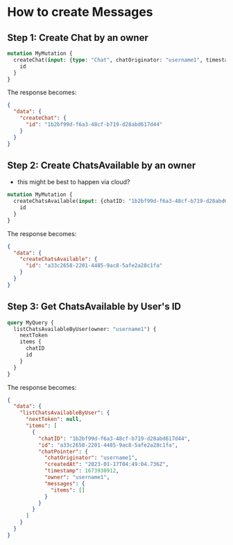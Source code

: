 # How to create Messages


## Step 1: Create Chat by an owner
```graphql
mutation MyMutation {
  createChat(input: {type: "Chat", chatOriginator: "username1", timestamp: 1673930912}) {
    id
  }
}
```
The response becomes:

```json
{
  "data": {
    "createChat": {
      "id": "1b2bf99d-f6a3-48cf-b719-d28abd617d44"
    }
  }
}
```

## Step 2: Create ChatsAvailable by an owner
- this might be best to happen via cloud?

```graphql
mutation MyMutation {
  createChatsAvailable(input: {chatID: "1b2bf99d-f6a3-48cf-b719-d28abd617d44", timestamp: 10, type: "ChatsAvailable", owner: "username1"}) {
    id
  }
}
```
The response becomes:

```json
{
  "data": {
    "createChatsAvailable": {
      "id": "a33c2658-2201-4485-9ac8-5afe2a28c1fa"
    }
  }
}
```

## Step 3: Get ChatsAvailable by User's ID

```graphql
query MyQuery {
  listChatsAvailableByUser(owner: "username1") {
    nextToken
    items {
      chatID
      id
    }
  }
}
```
The response becomes:

```json
{
  "data": {
    "listChatsAvailableByUser": {
      "nextToken": null,
      "items": [
        {
          "chatID": "1b2bf99d-f6a3-48cf-b719-d28abd617d44",
          "id": "a33c2658-2201-4485-9ac8-5afe2a28c1fa",
          "chatPointer": {
            "chatOriginator": "username1",
            "createdAt": "2023-01-17T04:49:04.736Z",
            "timestamp": 1673930912,
            "owner": "username1",
            "messages": {
              "items": []
            }
          }
        }
      ]
    }
  }
}
```


